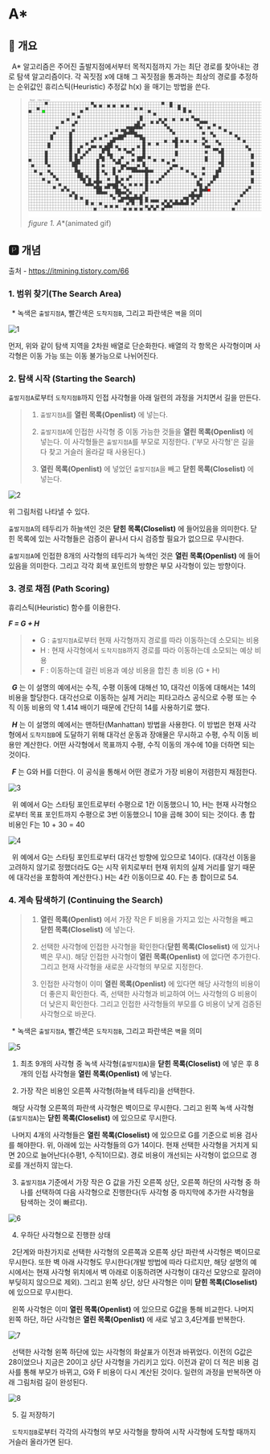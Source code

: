 # A*
## 📢 개요

 A* 알고리즘은 주어진 출발지점에서부터 목적지점까지 가는 최단 경로를 찾아내는 경로 탐색 알고리즘이다. 각 꼭짓점 x에 대해 그 꼭짓점을 통과하는 최상의 경로를 추정하는 순위값인 휴리스틱(Heuristic) 추정값 h(x) 을 매기는 방법을 쓴다.
  
  >![capture](https://github.com/kbm0996/-Algorithm-Pathfind/blob/master/AStar/AGIF.gif)
  >*figure 1. A**(animated gif)

 
 ## 🅿 개념
 출처 - https://itmining.tistory.com/66
 
 ### 1. 범위 찾기(The Search Area)
 * 녹색은 `출발지점A`, 빨간색은 `도착지점B`, 그리고 파란색은 `벽`을 의미

  ![1](http://pds11.egloos.com/pds/200905/25/42/a0118142_4a1a3cd65c3d0.jpg)
  
  먼저, 위와 같이 탐색 지역을 2차원 배열로 단순화한다. 배열의 각 항목은 사각형이며 사각형은 이동 가능 또는 이동 불가능으로 나뉘어진다.

 ### 2. 탐색 시작 (Starting the Search)
 `출발지점A`로부터 `도착지점B`까지 인접 사각형을 아래 일련의 과정을 거치면서 길을 만든다.
 
 >1. `출발지점A`를 **열린 목록(Openlist)** 에 넣는다.
 >
 >2. `출발지점A`에 인접한 사각형 중 이동 가능한 것들을 **열린 목록(Openlist)** 에 넣는다. 이 사각형들은 `출발지점A`를 부모로 지정한다. ('부모 사각형'은 길을 다 찾고 거슬러 올라갈 때 사용된다.)
 >
 >3. **열린 목록(Openlist)** 에 넣었던 `출발지점A`을 빼고 **닫힌 목록(Closelist)** 에 넣는다. 

  ![2](https://t1.daumcdn.net/cfile/tistory/27450F4B5938EC6B0D)
  
  위 그림처럼 나타낼 수 있다. 
  
  `출발지점A`의 테두리가 하늘색인 것은 **닫힌 목록(Closelist)** 에 들어있음을 의미한다. 닫힌 목록에 있는 사각형들은 검증이 끝나서 다시 검증할 필요가 없으므로 무시한다.
  
  `출발지점A`에 인접한 8개의 사각형의 테두리가 녹색인 것은 **열린 목록(Openlist)** 에 들어있음을 의미한다. 그리고 각각 회색 포인트의 방향은 부모 사각형이 있는 방향이다.
 
 ### 3. 경로 채점 (Path Scoring) 
 휴리스틱(Heuristic) 함수를 이용한다. 
 
 ***F = G + H***
 
 >- G : `출발지점A`로부터 현재 사각형까지 경로를 따라 이동하는데 소모되는 비용
 >- H : 현재 사각형에서 `도착지점B`까지 경로를 따라 이동하는데 소모되는 예상 비용
 >- F : 이동하는데 걸린 비용과 예상 비용을 합친 총 비용 (G + H)
 
 ***G*** 는 이 설명의 예에서는 수직, 수평 이동에 대해선 10, 대각선 이동에 대해서는 14의 비용을 할당한다. 대각선으로 이동하는 실제 거리는 피타고라스 공식으로 수평 또는 수직 이동 비용의 약 1.414 배이기 때문에 간단히 14를 사용하기로 했다.

 ***H*** 는 이 설명의 예에서는 맨하탄(Manhattan) 방법을 사용한다. 이 방법은 현재 사각형에서 `도착지점B`에 도달하기 위해 대각선 운동과 장애물은 무시하고 수평, 수직 이동 비용만 계산한다. 어떤 사각형에서 목표까지 수평, 수직 이동의 개수에 10을 더하면 되는 것이다.
 
 ***F*** 는 G와 H를 더한다. 이 공식을 통해서 어떤 경로가 가장 비용이 저렴한지 채점한다.
 
  ![3](https://t1.daumcdn.net/cfile/tistory/272092415938F90C06)
 
 위 예에서 G는 스타팅 포인트로부터 수평으로 1칸 이동했으니 10, H는 현재 사각형으로부터 목표 포인트까지 수평으로 3번 이동했으니 10을 곱해 30이 되는 것이다. 총 합 비용인 F는 10 + 30 = 40
  
  ![4](https://t1.daumcdn.net/cfile/tistory/226337435938FA2F1E)
 
 위 예에서 G는 스타팅 포인트로부터 대각선 방향에 있으므로 14이다. (대각선 이동을 고려하지 않기로 정했더라도 G는 시작 위치로부터 현재 위치의 실제 거리를 알기 때문에 대각선을 포함하여 계산한다.) H는 4칸 이동이므로 40. F는 총 합이므로 54.


 ### 4. 계속 탐색하기 (Continuing the Search)
 
 >1. **열린 목록(Openlist)** 에서 가장 작은 F 비용을 가지고 있는 사각형을 빼고 **닫힌 목록(Closelist)** 에 넣는다.
 >
 >2. 선택한 사각형에 인접한 사각형을 확인한다(**닫힌 목록(Closelist)** 에 있거나 벽은 무시). 해당 인접한 사각형이 **열린 목록(Openlist)** 에 없다면 추가한다. 그리고 현재 사각형을 새로운 사각형의 부모로 지정한다. 
 >
 >3. 인접한 사각형이 이미 **열린 목록(Openlist)** 에 있다면 해당 사각형의 비용이 더 좋은지 확인한다. 즉, 선택한 사각형과 비교하여 어느 사각형의 G 비용이 더 낮은지 확인한다. 그리고 인접한 사각형들의 부모를 G 비용이 낮게 검증된 사각형으로 바꾼다. 


 * 녹색은 `출발지점A`, 빨간색은 `도착지점B`, 그리고 파란색은 `벽`을 의미

 ![5](https://t1.daumcdn.net/cfile/tistory/2463BC4B5938EC6A03)
 1. 최초 9개의 사각형 중 녹색 사각형(`출발지점A`)을 **닫힌 목록(Closelist)** 에 넣은 후 8개의 인접 사각형을 **열린 목록(Openlist)** 에 넣는다. 
 
 2. 가장 작은 비용인 오른쪽 사각형(하늘색 테두리)을 선택한다.
 
  해당 사각형 오른쪽의 파란색 사각형은 벽이므로 무시한다. 그리고 왼쪽 녹색 사각형(`출발지점A`)는 **닫힌 목록(Closelist)** 에 있으므로 무시한다. 
 
  나머지 4개의 사각형들은 **열린 목록(Closelist)** 에 있으므로 G를 기준으로 비용 검사를 해야한다. 위, 아래에 있는 사각형들의 G가 14이다. 현재 선택한 사각형을 거치게 되면 20으로 늘어난다(수평1, 수직1이므로). 경로 비용이 개선되는 사각형이 없으므로 경로를 개선하지 않는다.
 
 3. `출발지점A` 기준에서 가장 작은 G 값을 가진 오른쪽 상단, 오른쪽 하단의 사각형 중 하나를 선택하여 다음 사각형으로 진행한다(두 사각형 중 마지막에 추가한 사각형을 탐색하는 것이 빠르다).
 
 ![6](https://t1.daumcdn.net/cfile/tistory/2412F04B5938EC6A3E)
 
 4. 우하단 사각형으로 진행한 상태
 
  2단계와 마찬가지로 선택한 사각형의 오른쪽과 오른쪽 상단 파란색 사각형은 벽이므로 무시한다. 또한 벽 아래 사각형도 무시한다(개발 방법에 따라 다르지만, 해당 설명의 예시에서는 현재 사각형 위치에서 벽 아래로 이동하려면 사각형이 대각선 모양으로 잘려야 부딪히지 않으므로 제외). 그리고 왼쪽 상단, 상단 사각형은 이미 **닫힌 목록(Closelist)** 에 있으므로 무시한다.
  
  왼쪽 사각형은 이미 **열린 목록(Openlist)** 에 있으므로 G값을 통해 비교한다. 나머지 왼쪽 하단, 하단 사각형은 **열린 목록(Openlist)** 에 새로 넣고 3,4단계를 반복한다.
   
 ![7](https://t1.daumcdn.net/cfile/tistory/2511BD4B5938EC691A)
 
  선택한 사각형 왼쪽 하단에 있는 사각형의 화살표가 이전과 바뀌었다. 이전의 G값은 28이었으나 지금은 20이고 상단 사각형을 가리키고 있다. 이전과 같이 더 적은 비용 검사를 통해 부모가 바뀌고, G와 F 비용이 다시 계산된 것이다. 일련의 과정을 반복하면 아래 그림처럼 길이 완성된다.
  
 ![8](https://t1.daumcdn.net/cfile/tistory/222BC74B5938EC6918)

 5. 길 저장하기
 
  `도착지점B`로부터 각각의 사각형의 부모 사각형을 향하여 시작 사각형에 도착할 때까지 거슬러 올라가면 된다.
